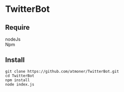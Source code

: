 # TwitterBot

## Require
nodeJs  
Npm

## Install
    git clone https://github.com/atmoner/TwitterBot.git
    cd TwitterBot
    npm install 
    node index.js
